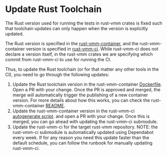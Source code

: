 # Update Rust Toolchain

The Rust version used for running the tests in rust-vmm crates is fixed such
that toolchain updates can only happen when the version is explicitly updated.

The Rust version is specified in the
[rust-vmm-container](https://github.com/rust-vmm/rust-vmm-container), and the
rust-vmm-container version is specified in
[rust-vmm-ci](https://github.com/rust-vmm/rust-vmm-ci). While rust-vmm-ci
does not declare a version itself, in the rust-vmm crates we are specifying
which commit from rust-vmm-ci to use for running the CI.

Thus, to update the Rust toolchain (or for that matter any other tools in the
CI), you need to go through the following updates:

1. Update the Rust toolchain version in the rust-vmm-container
[Dockerfile](https://github.com/rust-vmm/rust-vmm-container/blob/main/Dockerfile).
Open a PR with your change. Once the PR is approved and merged, the merge
will automatically trigger the publishing of a new container version. For more
details about how this works, you can check the rust-vmm-container
[README](https://github.com/rust-vmm/rust-vmm-container).
2. Update the rust-vmm-container version in the rust-vmm-ci
[autogenerate script](https://github.com/rust-vmm/rust-vmm-ci/blob/c2f8c93e3796d8b3ea7dc339fad211457be9c238/.buildkite/autogenerate_pipeline.py#L63).
and open a PR with your change. Once this is merged, you can go ahead with
updating the rust-vmm-ci submodule.
3. Update the rust-vmm-ci for the target rust-vmm repository. NOTE: the
rust-vmm-ci submodule is automatically updated using Dependabot
every week. If for any reason you need this update faster than the default
schedule, you can follow the runbook for manually updating rust-vmm-ci.
